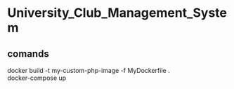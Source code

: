 # University_Club_Management_System
## comands 
docker build -t my-custom-php-image -f MyDockerfile . </br>
docker-compose up

